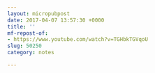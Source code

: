 ```yaml
---
layout: micropubpost
date: 2017-04-07 13:57:30 +0000
title: ''
mf-repost-of:
- https://www.youtube.com/watch?v=TGHbkTGVqoU
slug: 50250
category: notes

---
```

